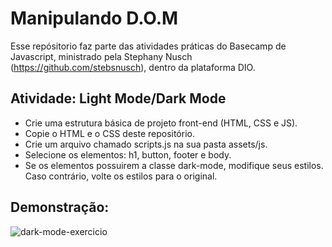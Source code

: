# Manipulando D.O.M 
Esse repósitorio faz parte das atividades práticas do Basecamp de Javascript, ministrado pela Stephany Nusch (https://github.com/stebsnusch), dentro da plataforma DIO.

## Atividade: Light Mode/Dark Mode
- Crie uma estrutura básica de projeto front-end (HTML, CSS e JS).
- Copie o HTML e o CSS deste repositório.
- Crie um arquivo chamado scripts.js na sua pasta assets/js.
- Selecione os elementos: h1, button, footer e body.
- Se os elementos possuirem a classe dark-mode, modifique seus estilos. Caso contrário, volte os estilos para o original.

## Demonstração:
![dark-mode-exercicio](https://user-images.githubusercontent.com/81202455/164918481-7942078e-63e0-4544-9ec6-9e43249d95db.gif) 
